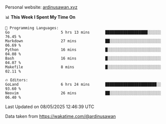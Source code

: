 Personal website: [ardinusawan.xyz](https://ardinusawan.xyz)

<!--START_SECTION:waka-->
📊 **This Week I Spent My Time On** 

```text
💬 Programming Languages: 
Go                       5 hrs 13 mins       ███████████████████░░░░░░   76.45 % 
Markdown                 27 mins             ██░░░░░░░░░░░░░░░░░░░░░░░   06.69 % 
Python                   16 mins             █░░░░░░░░░░░░░░░░░░░░░░░░   04.08 % 
Bash                     16 mins             █░░░░░░░░░░░░░░░░░░░░░░░░   04.07 % 
Makefile                 8 mins              █░░░░░░░░░░░░░░░░░░░░░░░░   02.11 % 

🔥 Editors: 
GoLand                   6 hrs 24 mins       ███████████████████████░░   93.60 % 
Neovim                   26 mins             ██░░░░░░░░░░░░░░░░░░░░░░░   06.40 % 
```


 Last Updated on 08/05/2025 12:46:39 UTC
<!--END_SECTION:waka-->
Data taken from https://wakatime.com/@ardinusawan
